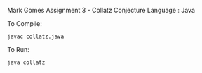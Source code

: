 Mark Gomes
Assignment 3 - Collatz Conjecture
Language : Java

To Compile:

    javac collatz.java

To Run:

    java collatz